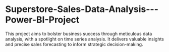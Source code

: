 # Superstore-Sales-Data-Analysis---Power-BI-Project
This project aims to bolster business success through meticulous data analysis, with a spotlight on time series analysis. It delivers valuable insights and precise sales forecasting to inform strategic decision-making.
